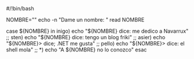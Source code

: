 
#/!bin/bash

NOMBRE=""
echo -n "Dame un nombre: "
read NOMBRE

case ${NOMBRE} in
    inigo)
   echo "${NOMBRE} dice: me dedico a Navarrux"
  ;;
 sten)
  echo "${NOMBRE} dice: tengo un blog friki"
  ;;
asier)
echo "${NOMBRE}> dice; .NET me gusta"
 ;;
  pello)
echo "${NOMBRE}> dice: el shell mola"
 ;;
*)
echo "A ${NOMBRE} no lo conozco"
esac
